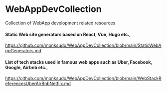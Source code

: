 # WebAppDevCollection
Collection of WebApp development related resources

#### Static Web site generators based on React, Vue, Hugo etc.,
https://github.com/monksudo/WebAppDevCollection/blob/main/StaticWebAppGenerators.md

#### List of tech stacks used in famous web apps such as Uber, Facebook, Google, Airbnb etc.,
https://github.com/monksudo/WebAppDevCollection/blob/main/WebStackReferencesUberAirBnbNetflix.md
